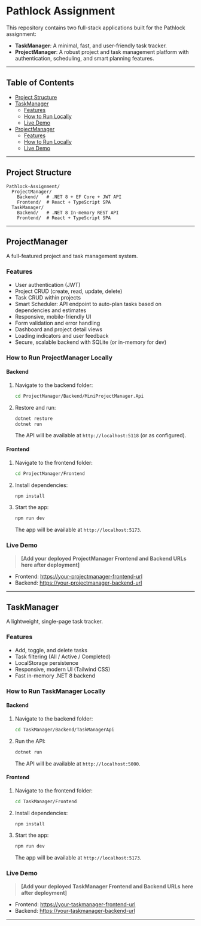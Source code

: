 # Pathlock Assignment

This repository contains two full-stack applications built for the Pathlock assignment:

- **TaskManager**: A minimal, fast, and user-friendly task tracker.
- **ProjectManager**: A robust project and task management platform with authentication, scheduling, and smart planning features.


---

## Table of Contents
- [Project Structure](#project-structure)
- [TaskManager](#taskmanager)
  - [Features](#features-1)
  - [How to Run Locally](#how-to-run-taskmanager-locally)
  - [Live Demo](#live-demo-1)
- [ProjectManager](#projectmanager)
  - [Features](#features)
  - [How to Run Locally](#how-to-run-projectmanager-locally)
  - [Live Demo](#live-demo)


---

## Project Structure

```
Pathlock-Assignment/
  ProjectManager/
    Backend/   # .NET 8 + EF Core + JWT API
    Frontend/  # React + TypeScript SPA
  TaskManager/
    Backend/   # .NET 8 In-memory REST API
    Frontend/  # React + TypeScript SPA
```

---

## ProjectManager
A full-featured project and task management system.

### Features
- User authentication (JWT)
- Project CRUD (create, read, update, delete)
- Task CRUD within projects
- Smart Scheduler: API endpoint to auto-plan tasks based on dependencies and estimates
- Responsive, mobile-friendly UI
- Form validation and error handling
- Dashboard and project detail views
- Loading indicators and user feedback
- Secure, scalable backend with SQLite (or in-memory for dev)

### How to Run ProjectManager Locally

#### Backend
1. Navigate to the backend folder:
   ```sh
   cd ProjectManager/Backend/MiniProjectManager.Api
   ```
2. Restore and run:
   ```sh
   dotnet restore
   dotnet run
   ```
   The API will be available at `http://localhost:5118` (or as configured).

#### Frontend
1. Navigate to the frontend folder:
   ```sh
   cd ProjectManager/Frontend
   ```
2. Install dependencies:
   ```sh
   npm install
   ```
3. Start the app:
   ```sh
   npm run dev
   ```
   The app will be available at `http://localhost:5173`.

### Live Demo
> **[Add your deployed ProjectManager Frontend and Backend URLs here after deployment]**
- Frontend: [https://your-projectmanager-frontend-url](https://your-projectmanager-frontend-url)
- Backend: [https://your-projectmanager-backend-url](https://your-projectmanager-backend-url)

---

## TaskManager
A lightweight, single-page task tracker.

### Features
- Add, toggle, and delete tasks
- Task filtering (All / Active / Completed)
- LocalStorage persistence
- Responsive, modern UI (Tailwind CSS)
- Fast in-memory .NET 8 backend

### How to Run TaskManager Locally

#### Backend
1. Navigate to the backend folder:
   ```sh
   cd TaskManager/Backend/TaskManagerApi
   ```
2. Run the API:
   ```sh
   dotnet run
   ```
   The API will be available at `http://localhost:5000`.

#### Frontend
1. Navigate to the frontend folder:
   ```sh
   cd TaskManager/Frontend
   ```
2. Install dependencies:
   ```sh
   npm install
   ```
3. Start the app:
   ```sh
   npm run dev
   ```
   The app will be available at `http://localhost:5173`.

### Live Demo
> **[Add your deployed TaskManager Frontend and Backend URLs here after deployment]**
- Frontend: [https://your-taskmanager-frontend-url](https://your-taskmanager-frontend-url)
- Backend: [https://your-taskmanager-backend-url](https://your-taskmanager-backend-url)

---